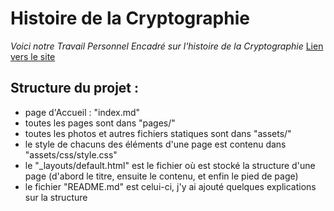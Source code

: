 # Histoire de la Cryptographie
*Voici notre Travail Personnel Encadré sur l'histoire de la Cryptographie*
[Lien vers le site](https://samuelgallay.github.io/CryptoTPE/)

## Structure du projet :

* page d'Accueil : "index.md"
* toutes les pages sont dans "pages/"
* toutes les photos et autres fichiers statiques sont dans "assets/"
* le style de chacuns des éléments d'une page est contenu dans "assets/css/style.css"
* le "\_layouts/default.html" est le fichier où est stocké la structure d'une page (d'abord le titre, ensuite le contenu, et enfin le pied de page)
* le fichier "README.md" est celui-ci, j'y ai ajouté quelques explications sur la structure
